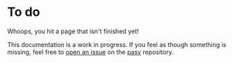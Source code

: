 # To do

Whoops, you hit a page that isn't finished yet!

This documentation is a work in progress.  If you feel as though something is missing, feel free to [open an issue](https://github.com/mooreryan/pasv/issues) on the [pasv](https://github.com/mooreryan/pasv) repository.
